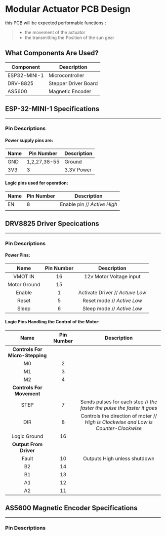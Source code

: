 # Modular Actuator PCB Design

 this PCB will be expected performable functions :

>- the movement of the actuator
>- the transmitting the Position of the sun gear

## What Components Are Used?

|Component     |Description                   |
|---------------|----------------------|
|ESP32-MINI-1| Microcontroller          |
|DRV-8825      | Stepper Driver Board|
|AS5600		 | Magnetic Encoder     |

## ESP-32-MINI-1 Specifications
---
### Pin Descriptions 

#### Power supply pins are:

|Name | Pin Number | Description|
|------|-------------|-------------|
|GND  |1,2,27,38-55|Ground        |
|3V3| 3| 3.3V Power|

#### Logic pins used for operation:

|Name | Pin Number | Description|
|------|-------------|-------------|
|EN|8| Enable pin // _Active High_|
| | | |

## DRV8825 Driver Specications
---
### Pin Descriptions

#### Power Pins:
|Name | Pin Number | Description|
|:------:|:------------:|:-------------:|
|VMOT IN|16| 12v Motor Voltage input|
|Motor Ground |15    
|Enable | 1| Activate Driver // _Actuve Low_|
|Reset | 5 | Reset mode // _Active Low_|
|Sleep | 6 | Sleep mode // _Active Low_|


#### Logic Pins Handling the Control of the Motor:

|Name | Pin Number | Description|
|:------:|:------------:|:-------------:|
| **Controls For Micro-Stepping** |
|M0 | 2|
|M1 | 3|
|M2 | 4|
| **Controls For Movement**|
|STEP|7| Sends pulses for each step // _the faster the pulse the faster it goes_| 
|DIR|8| Controls the direction of moter // _High is Clockwise and Low is Counter-Clockwise_ |
|Logic Ground | 16| 
| **Output From Driver** |
|Fault| 10| Outputs High unless shutdown
|B2|14|
|B1|13|
|A1|12|
|A2|11|

## AS5600 Magnetic Encoder Specifications
---


### Pin Descriptions

